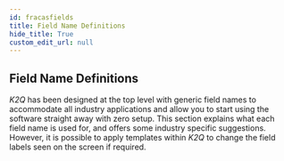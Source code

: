 ```yaml
---
id: fracasfields
title: Field Name Definitions
hide_title: True
custom_edit_url: null
---
```


## Field Name Definitions

*K2Q* has been designed at the top level with generic field names to accommodate all industry applications and allow you to start using the software straight away with zero setup. This section explains what each field name is used for, and offers some industry specific suggestions. However, it is possible to apply templates within *K2Q* to change the field labels seen on the screen if required.